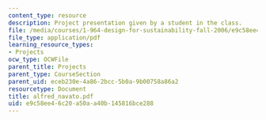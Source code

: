 ```yaml
---
content_type: resource
description: Project presentation given by a student in the class.
file: /media/courses/1-964-design-for-sustainability-fall-2006/e9c58ee46c20a50aa40b145816bce288_alfred_navato.pdf
file_type: application/pdf
learning_resource_types:
- Projects
ocw_type: OCWFile
parent_title: Projects
parent_type: CourseSection
parent_uid: eceb230e-4a86-2bcc-5b0a-9b00758a86a2
resourcetype: Document
title: alfred_navato.pdf
uid: e9c58ee4-6c20-a50a-a40b-145816bce288
---
```

